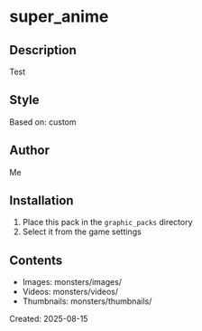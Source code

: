 # super_anime

## Description
Test

## Style
Based on: custom

## Author
Me

## Installation
1. Place this pack in the `graphic_packs` directory
2. Select it from the game settings

## Contents
- Images: monsters/images/
- Videos: monsters/videos/
- Thumbnails: monsters/thumbnails/

Created: 2025-08-15
